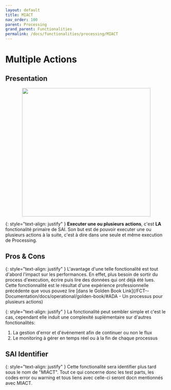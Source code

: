 ```yaml
---
layout: default
title: MIACT
nav_order: 100
parent: Processing
grand_parent: Functionalities
permalink: /docs/functionalities/processing/MIACT
---
```



# Multiple Actions

## Presentation

<p align="center"><img src="../../../assets/img/functions/Functions-Processing-1.png" width="400"></p>

{: style="text-align: justify" }
**Executer une ou plusieurs actions**, c'est **LA** fonctionalité primaire de SAI.
Son but est de pouvoir executer une ou plusieurs actions à la suite, c'est à dire dans une seule et même execution de Processing.


## Pros & Cons

{: style="text-align: justify" }
L'avantage d'une telle fonctionalité est tout d'abord l'impact sur les performances. En effet, plus besoin de sortir du process d'execution, écrire puis lire des données qui ont déjà été lues.
Cette fonctionnalité est le résultat d'une expérience professionnelle précédente que vous pouvez lire [dans le Golden Book Link](/FCT--Documentation/docs/operational/golden-book/#ADA - Un processus pour plusieurs actions)

{: style="text-align: justify" }
La fonctionalité peut sembler simple et c'est le cas, cependant elle induit une complexité suplémentaire sur d'autres fonctionalités:
1. La gestion d'error et d'événement afin de continuer ou non le flux
2. Le monitoring à gérer en temps réel ou à la fin de chaque processus


## SAI Identifier

{: style="text-align: justify" }
Cette fonctionalité sera identifier plus tard sous le nom de "MIACT". Tout ce qui concerne donc les test parts, les codes error ou warning et tous liens avec celle-ci seront docn mentionnés avec MIACT.
